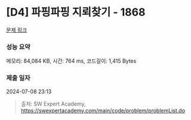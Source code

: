# [D4] 파핑파핑 지뢰찾기 - 1868 

[문제 링크](https://swexpertacademy.com/main/code/problem/problemDetail.do?contestProbId=AV5LwsHaD1MDFAXc) 

### 성능 요약

메모리: 84,084 KB, 시간: 764 ms, 코드길이: 1,415 Bytes

### 제출 일자

2024-07-08 23:13



> 출처: SW Expert Academy, https://swexpertacademy.com/main/code/problem/problemList.do